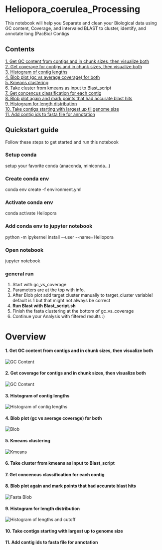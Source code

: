 # Heliopora_coerulea_Processing
This notebook will help you Separate and clean your Biological data using GC content, Coverage, and intervaled BLAST to cluster, identify, and annotate long (PacBio) Contigs


## Contents

[1. Get GC content from contigs and in chunk sizes, then visualize both](#1-get-gc-content-from-contigs-and-in-chunk-sizes-then-visualize-both)  
[2. Get coverage for contigs and in chunk sizes, then visualize both](#2-get-coverage-for-contigs-and-in-chunk-sizes-then-visualize-both)  
[3. Histogram of contig lengths](#3-histogram-of-contig-lengths)  
[4. Blob plot (gc vs average coverage) for both](#4-blob-plot-gc-vs-average-coverage-for-both)  
[5. Kmeans clustering](#5-kmeans-clustering)  
[6. Take cluster from kmeans as input to Blast_script](#6-take-cluster-from-kmeans-as-input-to-blast_script)  
[7. Get concencus classification for each contig](#7-get-concencus-classification-for-each-contig)  
[8. Blob plot again and mark points that had accurate blast hits](#8-blob-plot-again-and-mark-points-that-had-accurate-blast-hits)  
[9. Histogram for length distribution](#9-histogram-for-length-distribution)  
[10. Take contigs starting with largest up til genome size](#10-take-contigs-starting-with-largest-up-til-genome-size)  
[11. Add contig ids to fasta file for annotation](#11-add-contig-ids-to-fasta-file-for-annotation)  


## Quickstart guide
Follow these steps to get started and run this notebook

### Setup conda
setup your favorite conda (anaconda, miniconda...)

### Create conda env
conda env create -f environment.yml

### Activate conda env
conda activate Heliopora

### Add conda env to jupyter notebook
python -m ipykernel install --user --name=Heliopora

### Open notebook
jupyter notebook

### general run
1. Start with gc_vs_coverage  
2. Parameters are at the top with info.  
3. After Blob plot add target cluster manually to target_cluster variable! default is 1 but that might not always be correct  
4. <b> Run Blast with Blast_script.sh</b>  
5. Finish the fasta clustering at the bottom of gc_vs_coverage  
6. Continue your Analysis with filtered results :)

# Overview

#### 1. Get GC content from contigs and in chunk sizes, then visualize both
![GC Content](https://github.com/AlexanderFastner/Heliopora_coerulea_Processing/blob/main/images/GC_content_000032.png?raw=true)  
#### 2. Get coverage for contigs and in chunk sizes, then visualize both 
![GC Content](https://github.com/AlexanderFastner/Heliopora_coerulea_Processing/blob/main/images/Coverage_000032.png?raw=true)  
#### 3. Histogram of contig lengths
![Histogram of contig lengths](https://github.com/AlexanderFastner/Heliopora_coerulea_Processing/blob/main/images/Histogram_of_lengths.png?raw=true)  
#### 4. Blob plot (gc vs average coverage) for both
![Blob](https://github.com/AlexanderFastner/Heliopora_coerulea_Processing/blob/main/images/Blob.png?raw=true)  
#### 5. Kmeans clustering 
![Kmeans](https://github.com/AlexanderFastner/Heliopora_coerulea_Processing/blob/main/images/Kmeans_clustering.png?raw=true)  
#### 6. Take cluster from kmeans as input to Blast_script
#### 7. Get concencus classification for each contig
#### 8. Blob plot again and mark points that had accurate blast hits
![Fasta Blob](https://github.com/AlexanderFastner/Heliopora_coerulea_Processing/blob/main/images/Fasta_Blob.png?raw=true)  
#### 9. Histogram for length distribution
![Histogram of lengths and cutoff](https://github.com/AlexanderFastner/Heliopora_coerulea_Processing/blob/main/images/Histogram_of_lengths_of_subset.png?raw=true)  
#### 10. Take contigs starting with largest up to genome size
#### 11. Add contig ids to fasta file for annotation



